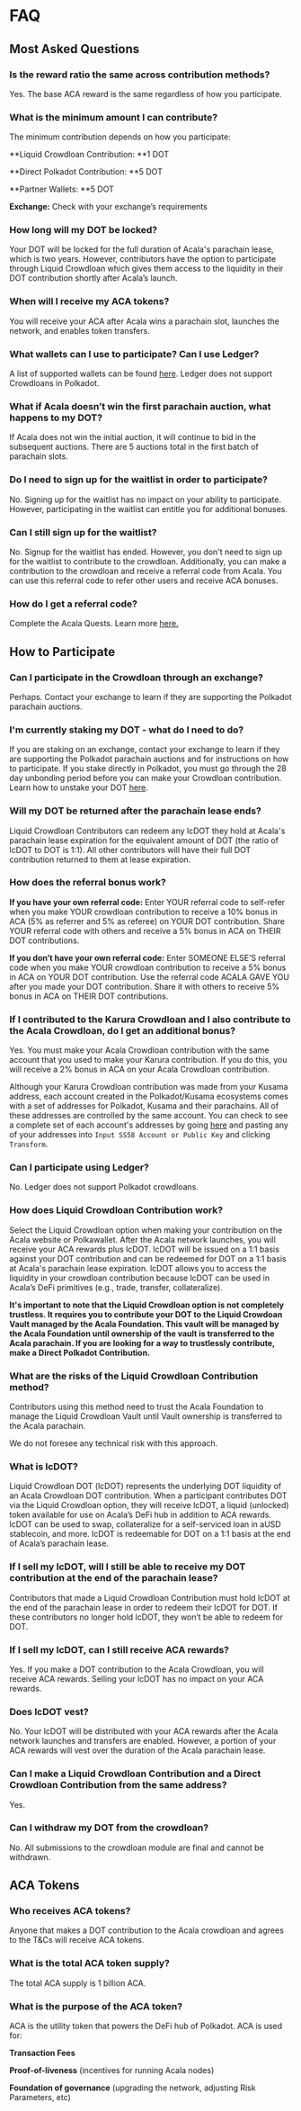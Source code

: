# FAQ

## Most Asked Questions

### Is the reward ratio the same across contribution methods?

Yes. The base ACA reward is the same regardless of how you participate.

### What is the minimum amount I can contribute? 

The minimum contribution depends on how you participate: 

**Liquid Crowdloan Contribution: **1 DOT 

**Direct Polkadot Contribution: **5 DOT 

**Partner Wallets: **5 DOT 

**Exchange:** Check with your exchange’s requirements

### How long will my DOT be locked? 

Your DOT will be locked for the full duration of Acala's parachain lease, which is two years. However, contributors have the option to participate through Liquid Crowdloan which gives them access to the liquidity in their DOT contribution shortly after Acala’s launch. 

### When will I receive my ACA tokens? 

You will receive your ACA after Acala wins a parachain slot, launches the network, and enables token transfers.

### What wallets can I use to participate? Can I use Ledger? 

A list of supported wallets can be found [here](https://wiki.acala.network/acala/acala-crowdloan/crowdloan-event#3.2-ways-to-participate). Ledger does not support Crowdloans in Polkadot.

### What if Acala doesn’t win the first parachain auction, what happens to my DOT? 

If Acala does not win the initial auction, it will continue to bid in the subsequent auctions. There are 5 auctions total in the first batch of parachain slots. 

### Do I need to sign up for the waitlist in order to participate? 

No. Signing up for the waitlist has no impact on your ability to participate. However, participating in the waitlist can entitle you for additional bonuses.

### Can I still sign up for the waitlist?

No. Signup for the waitlist has ended. However, you don't need to sign up for the waitlist to contribute to the crowdloan. Additionally, you can make a contribution to the crowdloan and receive a referral code from Acala. You can use this referral code to refer other users and receive ACA bonuses.

### How do I get a referral code? 

Complete the Acala Quests. Learn more [here.](https://wiki.acala.network/acala/acala-crowdloan/acala-quests#do-i-need-to-complete-the-acala-quests-in-order-to-participate-in-the-crowdloan)

## How to Participate

### Can I participate in the Crowdloan through an exchange? 

Perhaps. Contact your exchange to learn if they are supporting the Polkadot parachain auctions. 

### I'm currently staking my DOT - what do I need to do? 

If you are staking on an exchange, contact your exchange to learn if they are supporting the Polkadot parachain auctions and for instructions on how to participate. If you stake directly in Polkadot, you must go through the 28 day unbonding period before you can make your Crowdloan contribution. Learn how to unstake your DOT [here](https://wiki.acala.network/acala/acala-crowdloan/dot-address/unstaking-your-dot).

### Will my DOT be returned after the parachain lease ends? 

Liquid Crowdloan Contributors can redeem any lcDOT they hold at Acala's parachain lease expiration for the equivalent amount of DOT (the ratio of lcDOT to DOT is 1:1). All other contributors will have their full DOT contribution returned to them at lease expiration.

### How does the referral bonus work? 

**If you have your own referral code:** Enter YOUR referral code to self-refer when you make YOUR crowdloan contribution to receive a 10% bonus in ACA (5% as referrer and 5% as referee) on YOUR DOT contribution. Share YOUR referral code with others and receive a 5% bonus in ACA on THEIR DOT contributions. 

**If you don’t have your own referral code:** Enter SOMEONE ELSE’S referral code when you make YOUR crowdloan contribution to receive a 5% bonus in ACA on YOUR DOT contribution. Use the referral code ACALA GAVE YOU after you made your DOT contribution. Share it with others to receive 5% bonus in ACA on THEIR DOT contributions.

### If I contributed to the Karura Crowdloan and I also contribute to the Acala Crowdloan, do I get an additional bonus?

Yes. You must make your Acala Crowdloan contribution with the same account that you used to make your Karura contribution. If you do this, you will receive a 2% bonus in ACA on your Acala Crowdloan contribution.

Although your Karura Crowdloan contribution was made from your Kusama address, each account created in the Polkadot/Kusama ecosystems comes with a set of addresses for Polkadot, Kusama and their parachains. All of these addresses are controlled by the same account. You can check to see a complete set of each account's addresses by going [here](https://polkadot.subscan.io/tools/ss58\_transform) and pasting any of your addresses into `Input SS58 Account or Public Key` and clicking `Transform`.

### Can I participate using Ledger? 

No. Ledger does not support Polkadot crowdloans. 

### How does Liquid Crowdloan Contribution work? 

Select the Liquid Crowdloan option when making your contribution on the Acala website or Polkawallet. After the Acala network launches, you will receive your ACA rewards plus lcDOT. lcDOT will be issued on a 1:1 basis against your DOT contribution and can be redeemed for DOT on a 1:1 basis at Acala's parachain lease expiration. lcDOT allows you to access the liquidity in your crowdloan contribution because lcDOT can be used in Acala’s DeFi primitives (e.g., trade, transfer, collateralize).

**It's important to note that the Liquid Crowdloan option is not completely trustless. It requires you to contribute your DOT to the Liquid Crowdoan Vault managed by the Acala Foundation. This vault will be managed by the Acala Foundation until ownership of the vault is transferred to the Acala parachain. If you are looking for a way to trustlessly contribute, make a Direct Polkadot Contribution.**

### What are the risks of the Liquid Crowdloan Contribution method?

Contributors using this method need to trust the Acala Foundation to manage the Liquid Crowdloan Vault until Vault ownership is transferred to the Acala parachain. 

We do not foresee any technical risk with this approach.

### What is lcDOT? 

Liquid Crowdloan DOT (lcDOT) represents the underlying DOT liquidity of an Acala Crowdloan DOT contribution. When a participant contributes DOT via the Liquid Crowdloan option, they will receive lcDOT, a liquid (unlocked) token available for use on Acala’s DeFi hub in addition to ACA rewards. lcDOT can be used to swap, collateralize for a self-serviced loan in aUSD stablecoin, and more. lcDOT is redeemable for DOT on a 1:1 basis at the end of Acala’s parachain lease.

### If I sell my lcDOT, will I still be able to receive my DOT contribution at the end of the parachain lease? 

Contributors that made a Liquid Crowdloan Contribution must hold lcDOT at the end of the parachain lease in order to redeem their lcDOT for DOT. If these contributors no longer hold lcDOT, they won’t be able to redeem for DOT.

### If I sell my lcDOT, can I still receive ACA rewards?

Yes. If you make a DOT contribution to the Acala Crowdloan, you will receive ACA rewards. Selling your lcDOT has no impact on your ACA rewards.

### Does lcDOT vest?

No. Your lcDOT will be distributed with your ACA rewards after the Acala network launches and transfers are enabled. However, a portion of your ACA rewards will vest over the duration of the Acala parachain lease.

### Can I make a Liquid Crowdloan Contribution and a Direct Crowdloan Contribution from the same address? 

Yes. 

### Can I withdraw my DOT from the crowdloan? 

No. All submissions to the crowdloan module are final and cannot be withdrawn. 

## ACA Tokens 

### Who receives ACA tokens? 

Anyone that makes a DOT contribution to the Acala crowdloan and agrees to the T\&Cs will receive ACA tokens. 

### What is the total ACA token supply? 

The total ACA supply is 1 billion ACA.

### What is the purpose of the ACA token? 

ACA is the utility token that powers the DeFi hub of Polkadot. ACA is used for: 

**Transaction Fees** 

**Proof-of-liveness** (incentives for running Acala nodes) 

**Foundation of governance** (upgrading the network, adjusting Risk Parameters, etc)
